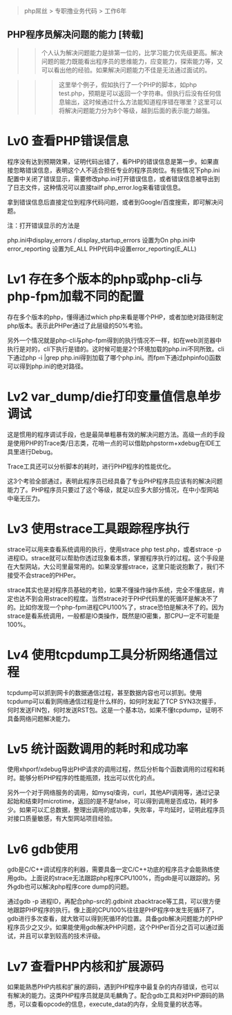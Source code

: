 > php屌丝 > 专职撸业务代码 > 工作6年

## PHP程序员解决问题的能力 [转载]
>> 个人认为解决问题能力是排第一位的，比学习能力优先级更高。解决问题的能力既能看出程序员的思维能力，应变能力，探索能力等，又可以看出他的经验。如果解决问题能力不佳是无法通过面试的。

>>> 这里举个例子，假如执行了一个PHP的脚本，如php test.php，预期是可以返回一个字符串。但执行后没有任何信息输出，这时候通过什么方法能知道程序错在哪里？这里可以将解决问题能力分为8个等级，越到后面的表示能力越强。

# Lv0 查看PHP错误信息
程序没有达到预期效果，证明代码出错了，看PHP的错误信息是第一步。如果直接忽略错误信息，表明这个人不适合担任专业的程序员岗位。有些情况下php.ini配置中关闭了错误显示，需要修改php.ini打开错误信息，或者错误信息被导出到了日志文件，这种情况可以直接tailf php_error.log来看错误信息。

拿到错误信息后直接定位到程序代码问题，或者到Google/百度搜索，即可解决问题。

注：打开错误显示的方法是

php.ini中display_errors / display_startup_errors 设置为On php.ini中error_reporting 设置为E_ALL PHP代码中设置error_reporting(E_ALL)

# Lv1 存在多个版本的php或php-cli与php-fpm加载不同的配置
存在多个版本的php，懂得通过which php来看是哪个PHP，或者加绝对路径制定php版本。表示此PHPer通过了此层级的50%考验。

另外一个情况就是php-cli与php-fpm得到的执行情况不一样，如在web浏览器中执行是对的，cli下执行是错的。这时候可能是2个环境加载的php.ini不同所致。cli下通过php -i |grep php.ini得到加载了哪个php.ini。而fpm下通过phpinfo()函数可以得到php.ini的绝对路径。

# Lv2 var_dump/die打印变量值信息单步调试
这是惯用的程序调试手段，也是最简单粗暴有效的解决问题方法。高级一点的手段是使用PHP的Trace类/日志类，花哨一点的可以借助phpstorm+xdebug在IDE工具里进行Debug。

Trace工具还可以分析脚本的耗时，进行PHP程序的性能优化。

这3个考验全部通过，表明此程序员已经具备了专业PHP程序员应该有的解决问题能力了。PHP程序员只要过了这个等级，就足以应多大部分情况，在中小型网站中毫无压力。

# Lv3 使用strace工具跟踪程序执行
strace可以用来查看系统调用的执行，使用strace php test.php，或者strace -p 进程ID。strace就可以帮助你透过现象看本质，掌握程序执行的过程。这个手段是在大型网站，大公司里最常用的。如果没掌握strace，这里只能说抱歉了，我们不接受不会strace的PHPer。

strace其实也是对程序员基础的考验，如果不懂操作操作系统，完全不懂底层，肯定也达不到会用strace的程度。当然strace对于PHP代码里的死循环是解决不了的。比如你发现一个php-fpm进程CPU100%了，strace恐怕是解决不了的。因为strace是看系统调用，一般都是IO类操作，既然是IO密集，那CPU一定不可能是100%。

# Lv4 使用tcpdump工具分析网络通信过程
tcpdump可以抓到网卡的数据通信过程，甚至数据内容也可以抓到。使用tcpdump可以看到网络通信过程是什么样的，如何时发起了TCP SYN3次握手，何时发送FIN包，何时发送RST包。这是一个基本功，如果不懂tcpdump，证明不具备网络问题解决能力。

# Lv5 统计函数调用的耗时和成功率
使用xhporf/xdebug导出PHP请求的调用过程，然后分析每个函数调用的过程和耗时。能够分析PHP程序的性能瓶颈，找出可以优化的点。

另外一个对于网络服务的调用，如mysql查询，curl，其他API调用等，通过记录起始和结束时microtime，返回的是不是false，可以得到调用是否成功，耗时多少。如果可以汇总数据，整理出调用的成功率，失败率，平均延时，证明此程序员对接口质量敏感，有大型网站项目经验。

# Lv6 gdb使用
gdb是C/C++调试程序的利器，需要具备一定C/C++功底的程序员才会能熟练使用gdb。上面说的strace无法跟踪php程序CPU100%，而gdb是可以跟踪的。另外gdb也可以解决php程序core dump的问题。

通过gdb -p 进程ID，再配合php-src的.gdbinit zbacktrace等工具，可以很方便地跟踪PHP程序的执行。像上面的CPU100%往往是PHP程序中发生死循环了，gdb进行多次查看，就大致可以得到死循环的位置。具备gdb解决问题能力的PHP程序员少之又少。如果能使用gdb解决PHP问题，这个PHPer百分之百可以通过面试，并且可以拿到较高的技术评级。

# Lv7 查看PHP内核和扩展源码
如果能熟悉PHP内核和扩展的源码，遇到PHP程序中最复杂的内存错误，也可以有解决的能力。这类PHP程序员就是凤毛麟角了。配合gdb工具和对PHP源码的熟悉，可以查看opcode的信息，execute_data的内存，全局变量的状态等。
